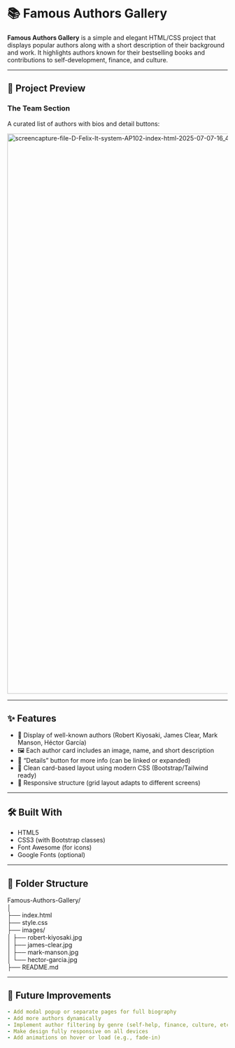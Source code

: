 # 📚 Famous Authors Gallery

**Famous Authors Gallery** is a simple and elegant HTML/CSS project that displays popular authors along with a short description of their background and work. It highlights authors known for their bestselling books and contributions to self-development, finance, and culture.

---

## 📸 Project Preview

### The Team Section  
A curated list of authors with bios and detail buttons:

<img width="1920" height="1282" alt="screencapture-file-D-Felix-It-system-AP102-index-html-2025-07-07-16_42_18" src="https://github.com/user-attachments/assets/fc77a398-4e74-4754-8fab-21c66930519d" />

---

## ✨ Features

- 📖 Display of well-known authors (Robert Kiyosaki, James Clear, Mark Manson, Héctor García)
- 🖼️ Each author card includes an image, name, and short description
- 🔘 “Details” button for more info (can be linked or expanded)
- 🎨 Clean card-based layout using modern CSS (Bootstrap/Tailwind ready)
- 📱 Responsive structure (grid layout adapts to different screens)

---

## 🛠️ Built With

- HTML5  
- CSS3 (with Bootstrap classes)  
- Font Awesome (for icons)  
- Google Fonts (optional)

---

## 📁 Folder Structure
Famous-Authors-Gallery/<br>
│<br>
├── index.html<br>
├── style.css<br>
├── images/<br>
│ ├── robert-kiyosaki.jpg<br>
│ ├── james-clear.jpg<br>
│ ├── mark-manson.jpg<br>
│ └── hector-garcia.jpg<br>
├── README.md


---

## 🔮 Future Improvements

```yaml
- Add modal popup or separate pages for full biography
- Add more authors dynamically
- Implement author filtering by genre (self-help, finance, culture, etc.)
- Make design fully responsive on all devices
- Add animations on hover or load (e.g., fade-in)



